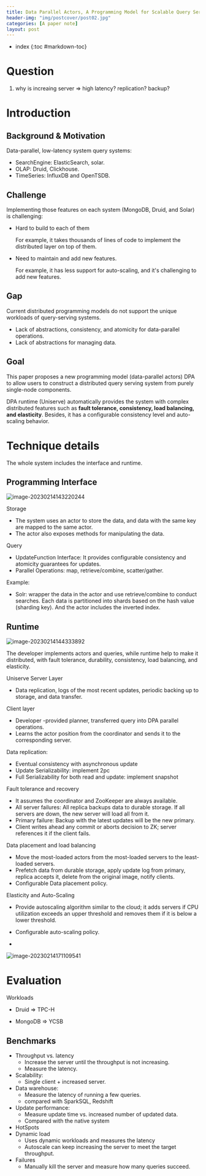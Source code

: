 ```yaml
---
title: Data Parallel Actors, A Programming Model for Scalable Query Serving Systems
header-img: "img/postcover/post02.jpg"
categories: [A paper note]
layout: post
---
```

- index
{:toc #markdown-toc}
# Question

1. why is increaing server => high latency?  replication? backup? 

# Introduction

## Background & Motivation

Data-parallel, low-latency system query systems:

- SearchEngine: ElasticSearch, solar.
- OLAP: Druid, Clickhouse.
- TimeSeries: InfluxDB and OpenTSDB.

## Challenge

Implementing those features on each system (MongoDB, Druid, and Solar) is challenging: 

- Hard to build to each of them 

  For example, it takes thousands of lines of code to implement the distributed layer on top of them.

- Need to maintain and add new features.

  For example, it has less support for auto-scaling, and it's challenging to add new features. 

## Gap

Current distributed programming models do not support the unique workloads of query-serving systems.

- Lack of abstractions, consistency, and atomicity for data-parallel operations. 
- Lack of abstractions for managing data.

## Goal

This paper proposes a new programming model (data-parallel actors) DPA to allow users to construct a distributed query serving system from purely single-node components.

DPA runtime (Uniserve) automatically provides the system with complex distributed features such as **fault tolerance, consistency, load balancing, and elasticity**. Besides, it has a configurable consistency level and auto-scaling behavior.

# Technique details

The whole system includes the interface and runtime.

## Programming Interface

![image-20230214143220244](../../img/a_img_store/image-20230214143220244.png)

Storage

- The system uses an actor to store the data, and data with the same key are mapped to the same actor.
- The actor also exposes methods for manipulating the data.

Query

- UpdateFunction Interface: It provides configurable consistency and atomicity guarantees for updates.
- Parallel Operations: map, retrieve/combine, scatter/gather.

Example:

- Solr: wrapper the data in the actor and use retrieve/combine to conduct searches. Each data is partitioned into shards based on the hash value (sharding key). And the actor includes the inverted index.

## Runtime

![image-20230214144333892](../../img/a_img_store/image-20230214144333892.png)

The developer implements actors and queries, while runtime help to make it distributed, with fault tolerance, durability, consistency, load balancing, and elasticity.

Uniserve Server Layer

- Data replication, logs of the most recent updates, periodic backing up to storage, and data transfer.

Client layer

- Developer -provided planner, transferred query into DPA parallel operations.
- Learns the actor position from the coordinator and sends it to the corresponding server.

Data replication: 

- Eventual consistency with asynchronous update 
- Update Serializability: implement 2pc
- Full Serializability for both read and update: implement snapshot

Fault tolerance and recovery

- It assumes the coordinator and ZooKeeper are always available.
- All server failures: All replica backups data to durable storage. If all servers are down, the new server will load all from it.
- Primary failure: Backup with the latest updates will be the new primary. 
- Client writes ahead any commit or aborts decision to ZK; server references it if the client fails.

Data placement and load balancing

- Move the most-loaded actors from the most-loaded servers to the least-loaded servers.
- Prefetch data from durable storage, apply update log from primary, replica accepts it, delete from the original image, notify clients.
- Configurable Data placement policy. 

Elasticity and Auto-Scaling

- Provide autoscaling algorithm similar to the cloud; it adds servers if CPU utilization exceeds an upper threshold and removes them if it is below a lower threshold. 
- Configurable auto-scaling policy. 

- 

![image-20230214171109541](../../img/a_img_store/image-20230214171109541.png)

# Evaluation

Workloads

- Druid => TPC-H

- MongoDB => YCSB

## Benchmarks

- Throughput vs. latency
  - Increase the server until the throughput is not increasing. 
  - Measure the latency. 
- Scalability: 
  - Single client + increased server.
- Data warehouse: 
  - Measure the latency of running a few queries.
  - compared with SparkSQL, Redshift
- Update performance: 
  - Measure update time vs. increased number of updated data. 
  - Compared with the native system
- HotSpots
- Dynamic load
  - Uses dynamic workloads and measures the latency
  - Autoscale can keep increasing the server to meet the target throughput. 
- Failures
  - Manually kill the server and measure how many queries succeed. 
